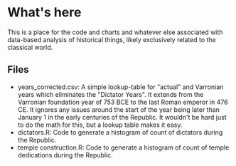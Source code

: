 # What's here

This is a place for the code and charts and whatever else associated with data-based analysis of historical things, likely exclusively related to the classical world.

## Files

- years_corrected.csv: A simple lookup-table for "actual" and Varronian years which eliminates the "Dictator Years". It extends from the Varronian foundation year of 753 BCE to the last Roman emperor in 476 CE. It ignores any issues around the start of the year being later than January 1 in the early centuries of the Republic. It wouldn't be hard just to do the math for this, but a lookup table makes it easy.
- dictators.R: Code to generate a histogram of count of dictators during the Republic.
- temple construction.R: Code to generate a histogram of count of temple dedications during the Republic.
